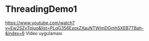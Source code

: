 # ThreadingDemo1
https://www.youtube.com/watch?v=Ew2SZyTpjuo&list=PLqG356ExoxZXauNTWImDGmhSXEB7TBah-&index=6
Video uygulaması
